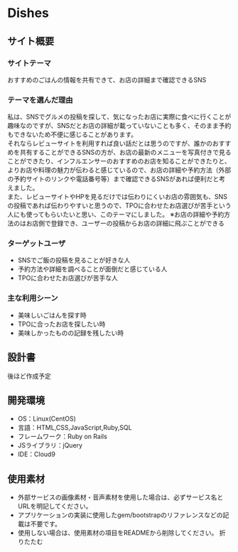 # Dishes

## サイト概要
### サイトテーマ
おすすめのごはんの情報を共有できて、お店の詳細まで確認できるSNS

### テーマを選んだ理由
私は、SNSでグルメの投稿を探して、気になったお店に実際に食べに行くことが趣味なのですが、SNSだとお店の詳細が載っていないことも多く、そのまま予約もできないため不便に感じることがあります。  
それならレビューサイトを利用すれば良い話だとは思うのですが、誰かのおすすめを共有することができるSNSの方が、お店の最新のメニューを写真付きで見ることができたり、インフルエンサーのおすすめのお店を知ることができたりと、よりお店や料理の魅力が伝わると感じているので、お店の詳細や予約方法（外部の予約サイトのリンクや電話番号等）まで確認できるSNSがあれば便利だと考えました。  
また、レビューサイトやHPを見るだけでは伝わりにくいお店の雰囲気も、SNSの投稿であれば伝わりやすいと思うので、TPOに合わせたお店選びが苦手という人にも使ってもらいたいと思い、このテーマにしました。
※お店の詳細や予約方法のはお店側で登録でき、ユーザーの投稿からお店の詳細に飛ぶことができる

### ターゲットユーザ
 - SNSでご飯の投稿を見ることが好きな人
 - 予約方法や詳細を調べることが面倒だと感じている人
 - TPOに合わせたお店選びが苦手な人

### 主な利用シーン
 - 美味しいごはんを探す時
 - TPOに合ったお店を探したい時
 - 美味しかったものの記録を残したい時

## 設計書
後ほど作成予定

## 開発環境
- OS：Linux(CentOS)
- 言語：HTML,CSS,JavaScript,Ruby,SQL
- フレームワーク：Ruby on Rails
- JSライブラリ：jQuery
- IDE：Cloud9

## 使用素材
- 外部サービスの画像素材・音声素材を使用した場合は、必ずサービス名とURLを明記してください。
- アプリケーションの実装に使用したgem/bootstrapのリファレンスなどの記載は不要です。
- 使用しない場合は、使用素材の項目をREADMEから削除してください。
折りたたむ
